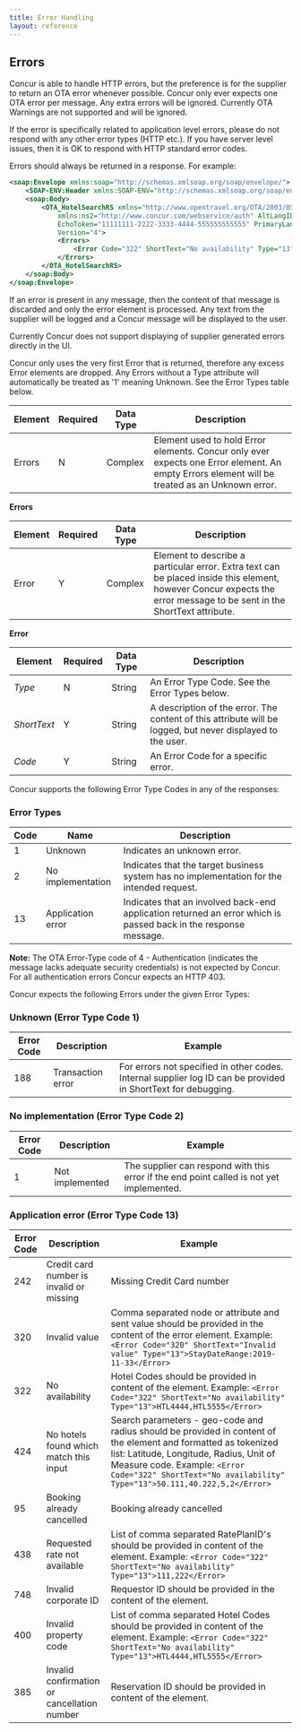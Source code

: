 ```yaml
---
title: Error Handling
layout: reference
---
```


## Errors

Concur is able to handle HTTP errors, but the preference is for the supplier to return an OTA error whenever possible.  Concur only ever expects one OTA error per message.  Any extra errors will be ignored.
Currently OTA Warnings are not supported and will be ignored.

If the error is specifically related to application level errors, please do not respond with any other error types (HTTP etc.). If you have server level issues, then it is OK to respond with HTTP standard error codes.

Errors should always be returned in a response. For example:

```xml
<soap:Envelope xmlns:soap="http://schemas.xmlsoap.org/soap/envelope/">
	<SOAP-ENV:Header xmlns:SOAP-ENV="http://schemas.xmlsoap.org/soap/envelope/" />
	<soap:Body>
		<OTA_HotelSearchRS xmlns="http://www.opentravel.org/OTA/2003/05"
			xmlns:ns2="http://www.concur.com/webservice/auth" AltLangID="en"
			EchoToken="11111111-2222-3333-4444-555555555555" PrimaryLangID="en"
			Version="4">
			<Errors>
				<Error Code="322" ShortText="No availability" Type="13"></Error>
			</Errors>
		</OTA_HotelSearchRS>
	</soap:Body>
</soap:Envelope>
```

If an error is present in any message, then the content of that message is discarded and only the error element is processed. Any text from the supplier will be logged and a Concur message will be displayed to the user.  

Currently Concur does not support displaying of supplier generated errors directly in the UI.  

Concur only uses the very first Error that is returned, therefore any excess Error elements are dropped.  Any Errors without a Type attribute will automatically be treated as '1' meaning Unknown.  See the Error Types table below.

| Element | Required | Data Type | Description |
|---------|----------|-----------|-------------|
| Errors  | N        | Complex   | Element used to hold Error elements.  Concur only ever expects one Error element. An empty Errors element will be treated as an Unknown error. |

**Errors**

| Element | Required | Data Type | Description |
|---------|----------|-----------|-------------|
| Error | Y | Complex | Element to describe a particular error. Extra text can be placed inside this element, however Concur expects the error message to be sent in the ShortText attribute. |


**Error**

| Element     | Required | Data Type | Description |
|-------------|----------|-----------|-------------|
| *Type*      | N        | String    | An Error Type Code. See the Error Types below. |
| *ShortText* | Y        | String    | A description of the error.  The content of this attribute will be logged, but never displayed to the user. |
| *Code*      | Y        | String    | An Error Code for a specific error. |


Concur supports the following Error Type Codes in any of the responses:

### Error Types

| Code | Name              | Description |
|------|-------------------|-------------|
| 1    | Unknown           | Indicates an unknown error. |
| 2    | No implementation | Indicates that the target business system has no implementation for the intended request. |
| 13   | Application error | Indicates that an involved back-end application returned an error which is passed back in the response message. |

**Note:** The OTA Error-Type code of 4 - Authentication (indicates the message lacks adequate security credentials) is not expected by Concur.  For all authentication errors Concur expects an HTTP 403.

Concur expects the following Errors under the given Error Types:

### Unknown	(Error Type Code 1)

| Error Code | Description       | Example |
|------------|-------------------|---------|
| 188        | Transaction error | For errors not specified in other codes. Internal supplier log ID can be provided in ShortText for debugging.|

### No implementation (Error Type Code 2)

| Error Code | Description     | Example |
|------------|-----------------|---------|
| 1          | Not implemented | The supplier can respond with this error if the end point called is not yet implemented. |

### Application error (Error Type Code 13)

| Error Code | Description                                 | Example |
|------------|---------------------------------------------|---------|
| 242        | Credit card number is invalid or missing    | Missing Credit Card number |
| 320        | Invalid value                               | Comma separated node or attribute and sent value should be provided in the content of the error element. Example: ```<Error Code="320" ShortText="Invalid value" Type="13">StayDateRange:2019-11-33</Error> ``` |
| 322        | No availability                             | Hotel Codes should be provided in content of the element. Example: ```<Error Code="322" ShortText="No availability" Type="13">HTL4444,HTL5555</Error>``` |  
| 424        | No hotels found which match this input      | Search parameters - geo-code and radius should be provided in content of the element and formatted as tokenized list: Latitude, Longitude, Radius, Unit of Measure code. Example: ```<Error Code="322" ShortText="No availability" Type="13">50.111,40.222,5,2</Error>``` |
| 95         | Booking already cancelled                   | Booking already cancelled |
| 438        | Requested rate not available                | List of comma separated RatePlanID's should be provided in content of the element. Example: ```<Error Code="322" ShortText="No availability" Type="13">111,222</Error>``` |
| 748        | Invalid corporate ID                        | Requestor ID should be provided in the content of the element. |
| 400        | Invalid property code                       | List of comma separated Hotel Codes should be provided in content of the element. Example: ```<Error Code="322" ShortText="No availability" Type="13">HTL4444,HTL5555</Error>``` |
| 385        | Invalid confirmation or cancellation number | Reservation ID should be provided in content of the element. |
